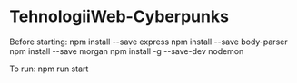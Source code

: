 # TehnologiiWeb-Cyberpunks

Before starting:
npm install --save express
npm install --save body-parser
npm install --save morgan
npm install -g --save-dev nodemon

To run:
npm run start
